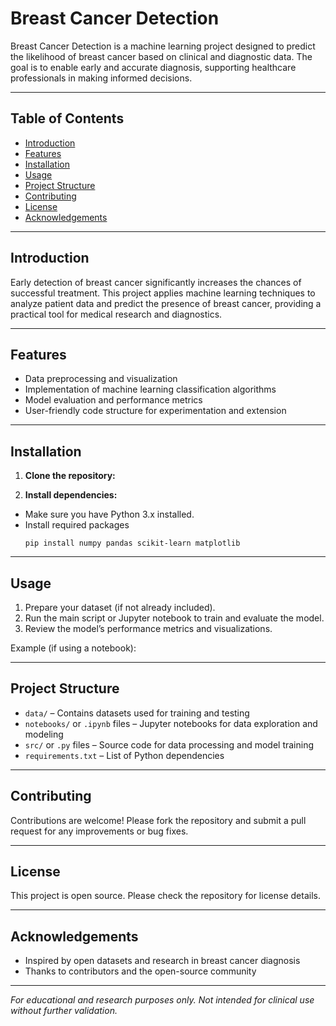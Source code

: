 # Breast Cancer Detection

Breast Cancer Detection is a machine learning project designed to predict the likelihood of breast cancer based on clinical and diagnostic data. The goal is to enable early and accurate diagnosis, supporting healthcare professionals in making informed decisions.

---

## Table of Contents

- [Introduction](#introduction)
- [Features](#features)
- [Installation](#installation)
- [Usage](#usage)
- [Project Structure](#project-structure)
- [Contributing](#contributing)
- [License](#license)
- [Acknowledgements](#acknowledgements)

---

## Introduction

Early detection of breast cancer significantly increases the chances of successful treatment. This project applies machine learning techniques to analyze patient data and predict the presence of breast cancer, providing a practical tool for medical research and diagnostics.

---

## Features

- Data preprocessing and visualization
- Implementation of machine learning classification algorithms
- Model evaluation and performance metrics
- User-friendly code structure for experimentation and extension

---

## Installation

1. **Clone the repository:**

2. **Install dependencies:**
- Make sure you have Python 3.x installed.
- Install required packages
  ```
  pip install numpy pandas scikit-learn matplotlib
  ```

---

## Usage

1. Prepare your dataset (if not already included).
2. Run the main script or Jupyter notebook to train and evaluate the model.
3. Review the model’s performance metrics and visualizations.

Example (if using a notebook):

---

## Project Structure

- `data/` – Contains datasets used for training and testing
- `notebooks/` or `.ipynb` files – Jupyter notebooks for data exploration and modeling
- `src/` or `.py` files – Source code for data processing and model training
- `requirements.txt` – List of Python dependencies

---

## Contributing

Contributions are welcome! Please fork the repository and submit a pull request for any improvements or bug fixes.

---

## License

This project is open source. Please check the repository for license details.

---

## Acknowledgements

- Inspired by open datasets and research in breast cancer diagnosis
- Thanks to contributors and the open-source community

---

*For educational and research purposes only. Not intended for clinical use without further validation.*

